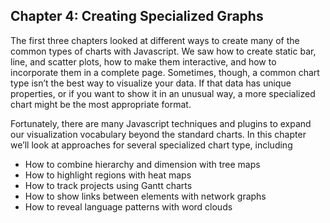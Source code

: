 ## Chapter 4: Creating Specialized Graphs

The first three chapters looked at different ways to create many of the common types of charts with Javascript. We saw how to create static bar, line, and scatter plots, how to make them interactive, and how to incorporate them in a complete page. Sometimes, though, a common chart type isn’t the best way to visualize your data. If that data has unique properties, or if you want to show it in an unusual way, a more specialized chart might be the most appropriate format.

Fortunately, there are many Javascript techniques and plugins to expand our visualization vocabulary beyond the standard charts. In this chapter we’ll look at approaches for several specialized chart type, including

* How to combine hierarchy and dimension with tree maps
* How to highlight regions with heat maps
* How to track projects using Gantt charts
* How to show links between elements with network graphs
* How to reveal language patterns with word clouds
 
